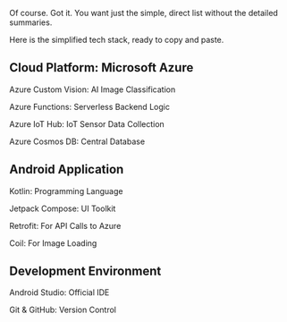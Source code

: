 Of course. Got it. You want just the simple, direct list without the detailed summaries.

Here is the simplified tech stack, ready to copy and paste.

## Cloud Platform: Microsoft Azure
Azure Custom Vision: AI Image Classification

Azure Functions: Serverless Backend Logic

Azure IoT Hub: IoT Sensor Data Collection

Azure Cosmos DB: Central Database

## Android Application
Kotlin: Programming Language

Jetpack Compose: UI Toolkit

Retrofit: For API Calls to Azure

Coil: For Image Loading

## Development Environment
Android Studio: Official IDE

Git & GitHub: Version Control
